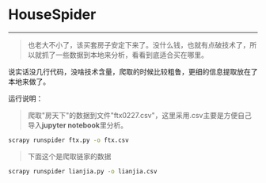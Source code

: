 # HouseSpider
---

> 也老大不小了，该买套房子安定下来了。没什么钱，也就有点破技术了，所以就抓了一些数据到本地来分析，看看到底适合买在哪里。

说实话没几行代码，没啥技术含量，爬取的时候比较粗鲁，更细的信息提取放在了本地来做了。

运行说明：  
> 爬取"房天下"的数据到文件"ftx0227.csv"，这里采用.csv主要是方便自己导入**jupyter notebook**里分析。

```bash
scrapy runspider ftx.py -o ftx.csv
```
> 下面这个是爬取链家的数据
```bash
scrapy runspider lianjia.py -o lianjia.csv
```

